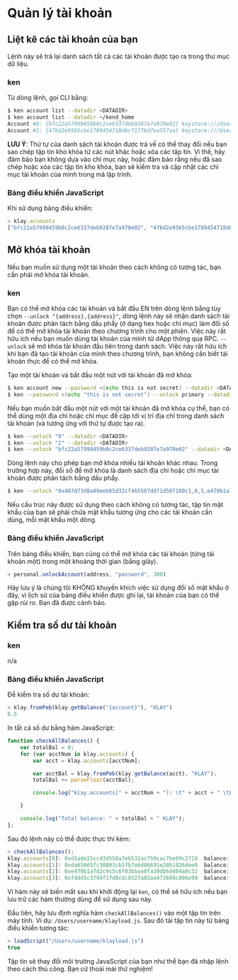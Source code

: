 # Quản lý tài khoản <a id="managing-accounts"></a>

## Liệt kê các tài khoản của bạn <a id="list-your-accounts"></a>

Lệnh này sẽ trả lại danh sách tất cả các tài khoản được tạo ra trong thư mục dữ liệu.

### ken <a id="ken"></a>

Từ dòng lệnh, gọi CLI bằng:

```bash
$ ken account list --datadir <DATADIR>
$ ken account list --datadir ~/kend_home
Account #0: {bfc22a57999459b0c2ce6337deb9287e7a970e02} keystore:///Users/username/kend_home/keystore/UTC--2019-03-26T07-02-58.524962000Z--bfc22a57999459b0c2ce6337deb9287e7a970e02
Account #1: {47bd2e9565cbe1789454718d6cf1778d7ea557aa} keystore:///Users/username/kend_home/keystore/UTC--2019-03-26T07-04-44.840061000Z--47bd2e9565cbe1789454718d6cf1778d7ea557aa
```

**LƯU Ý**: Thứ tự của danh sách tài khoản được trả về có thể thay đổi nếu bạn sao chép tập tin kho khóa từ các nút khác hoặc xóa các tập tin. Vì thế, hãy đảm bảo bạn không dựa vào chỉ mục này, hoặc đảm bảo rằng nếu đã sao chép hoặc xóa các tập tin kho khóa, bạn sẽ kiểm tra và cập nhật các chỉ mục tài khoản của mình trong mã lập trình.

### Bảng điều khiển JavaScript <a id="javascript-console"></a>

Khi sử dụng bảng điều khiển:

```javascript
> klay.accounts
["bfc22a57999459b0c2ce6337deb9287e7a970e02", "47bd2e9565cbe1789454718d6cf1778d7ea557aa"]
```

## Mở khóa tài khoản <a id="unlock-accounts"></a>

Nếu bạn muốn sử dụng một tài khoản theo cách không có tương tác, bạn cần phải mở khóa tài khoản.

### ken <a id="ken"></a>

Bạn có thể mở khóa các tài khoản và bắt đầu EN trên dòng lệnh bằng tùy chọn `--unlock "{address},{address}"`, dòng lệnh này sẽ nhận danh sách tài khoản được phân tách bằng dấu phẩy \(ở dạng hex hoặc chỉ mục\) làm đối số để có thể mở khóa tài khoản theo chương trình cho một phiên. Việc này rất hữu ích nếu bạn muốn dùng tài khoản của mình từ dApp thông qua RPC. `--unlock` sẽ mở khóa tài khoản đầu tiên trong danh sách. Việc này rất hữu ích khi bạn đã tạo tài khoản của mình theo chương trình, bạn không cần biết tài khoản thực để có thể mở khóa.

Tạo một tài khoản và bắt đầu một nút với tài khoản đã mở khóa:

```bash
$ ken account new --password <(echo this is not secret) --datadir <DATADIR>
$ ken --password <(echo "this is not secret") --unlock primary --datadir <DATADIR> --rpccorsdomain localhost --verbosity 6 2>> log.log
```

Nếu bạn muốn bắt đầu một nút với một tài khoản đã mở khóa cụ thể, bạn có thể dùng một địa chỉ hoặc chỉ mục đề cập tới vị trí địa chỉ trong danh sách tài khoản \(và tương ứng với thứ tự được tạo ra\).

```bash
$ ken --unlock "0" --datadir <DATADIR>
$ ken --unlock "2" --datadir <DATADIR>
$ ken --unlock "bfc22a57999459b0c2ce6337deb9287e7a970e02" --datadir <DATADIR>
```

Dòng lệnh này cho phép bạn mở khóa nhiều tài khoản khác nhau. Trong trường hợp này, đối số để mở khóa là danh sách địa chỉ hoặc chỉ mục tài khoản được phân tách bằng dấu phẩy.

```bash
$ ken --unlock "0x407d73d8a49eeb85d32cf465507dd71d507100c1,0,5,e470b1a7d2c9c5c6f03bbaa8fa20db6d404a0c32" --datadir <DATADIR>
```

Nếu cấu trúc này được sử dụng theo cách không có tương tác, tập tin mật khẩu của bạn sẽ phải chứa mật khẩu tương ứng cho các tài khoản cần dùng, mỗi mật khẩu một dòng.

### Bảng điều khiển JavaScript <a id="javascript-console"></a>

Trên bảng điều khiển, bạn cũng có thể mở khóa các tài khoản \(từng tài khoản một\) trong một khoảng thời gian \(bằng giây\).

```javascript
> personal.unlockAccount(address, "password", 300)
```

Hãy lưu ý là chúng tôi KHÔNG khuyến khích việc sử dụng đối số mật khẩu ở đây, vì lịch sử của bảng điều khiển được ghi lại, tài khoản của bạn có thể gặp rủi ro. Bạn đã được cảnh báo.

## Kiểm tra số dư tài khoản <a id="check-account-balance"></a>

### ken <a id="ken"></a>

n/a

### Bảng điều khiển JavaScript <a id="javascript-console"></a>

Để kiểm tra số dư tài khoản:

```javascript
> klay.fromPeb(klay.getBalance("{account}"), "KLAY")
6.5
```

In tất cả số dư bằng hàm JavaScript:

```javascript
function checkAllBalances() {
    var totalBal = 0;
    for (var acctNum in klay.accounts) {
        var acct = klay.accounts[acctNum];

        var acctBal = klay.fromPeb(klay.getBalance(acct), "KLAY");
        totalBal += parseFloat(acctBal);

        console.log("klay.accounts[" + acctNum + "]: \t" + acct + " \tbalance: " + acctBal + "KLAY");

    }

    console.log("Total balance: " + totalBal + " KLAY");
};
```

Sau đó lệnh này có thể được thực thi kèm:

```javascript
> checkAllBalances();
klay.accounts[0]: 0xd1ade25ccd3d550a7eb532ac759cac7be09c2719  balance: 63.11848 KLAY
klay.accounts[1]: 0xda65665fc30803cb1fb7e6d86691e20b1826dee0  balance: 0 KLAY
klay.accounts[2]: 0xe470b1a7d2c9c5c6f03bbaa8fa20db6d404a0c32  balance: 1 KLAY
klay.accounts[3]: 0xf4dd5c3794f1fd0cdc0327a83aa472609c806e99  balance: 6 KLAY
```

Vì hàm này sẽ biến mất sau khi khởi động lại `ken`, có thể sẽ hữu ích nếu bạn lưu trữ các hàm thường dùng để sử dụng sau này.

Đầu tiên, hãy lưu định nghĩa hàm `checkAllBalances()` vào một tập tin trên máy tính. Ví dụ: `/Users/username/klayload.js`. Sau đó tải tập tin này từ bảng điều khiển tương tác:

```javascript
> loadScript("/Users/username/klayload.js")
true
```

Tập tin sẽ thay đổi môi trường JavaScript của bạn như thể bạn đã nhập lệnh theo cách thủ công. Bạn cứ thoải mái thử nghiệm!

